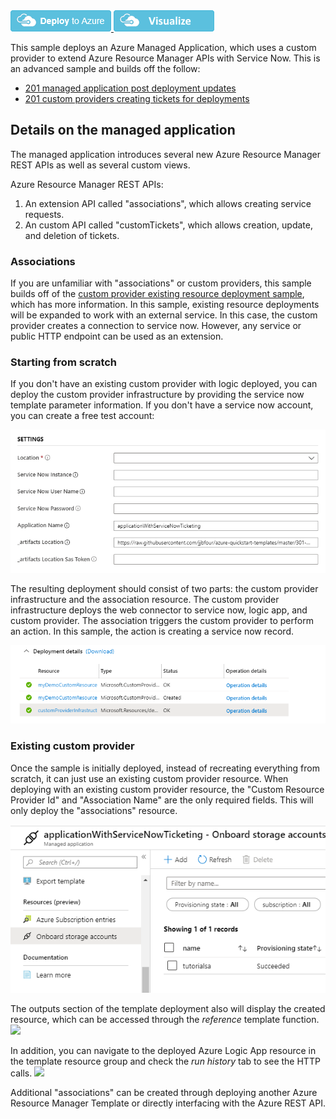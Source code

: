 <a href="https://portal.azure.com/#create/Microsoft.Template/uri/https%3A%2F%2Fraw.githubusercontent.com%2Fjjbfour%2Fazure-quickstart-templates%2Fswagger%2F301-managed-application-servicenow-tickets%2Fazuredeploy.json" target="_blank">
    <img src="https://raw.githubusercontent.com/Azure/azure-quickstart-templates/master/1-CONTRIBUTION-GUIDE/images/deploytoazure.png"/>
</a>
<a href="http://armviz.io/#/?load=https%3A%2F%2Fraw.githubusercontent.com%2Fjjbfour%2Fazure-quickstart-templates%2Fswagger%2F301-managed-application-servicenow-tickets%2Fazuredeploy.json" target="_blank">
    <img src="https://raw.githubusercontent.com/Azure/azure-quickstart-templates/master/1-CONTRIBUTION-GUIDE/images/visualizebutton.png"/>
</a>

This sample deploys an Azure Managed Application, which uses a custom provider to extend Azure Resource Manager APIs with Service Now. This is an advanced sample and builds off the follow:

* [201 managed application post deployment updates](../201-managed-application-post-deployment-updates/README.md)
* [201 custom providers creating tickets for deployments](../201-custom-rp-create-ticket-for-deployment/README.md)

## Details on the managed application

The managed application introduces several new Azure Resource Manager REST APIs as well as several custom views.

Azure Resource Manager REST APIs:

1) An extension API called "associations", which allows creating service requests.
2) An custom API called "customTickets", which allows creation, update, and deletion of tickets.

### Associations

If you are unfamiliar with "associations" or custom providers, this sample builds off of the [custom provider existing resource deployment sample](../101-custom-rp-existing-resource-deployments\README.md), which has more information. In this sample, existing resource deployments will be expanded to work with an external service. In this case, the custom provider creates a connection to service now. However, any service or public HTTP endpoint can be used as an extension.

### Starting from scratch

If you don't have an existing custom provider with logic deployed, you can deploy the custom provider infrastructure by providing the service now template parameter information. If you don't have a service now account, you can create a free test account:

![](images/customprovidertemplateparameters.PNG)

The resulting deployment should consist of two parts: the custom provider infrastructure and the association resource. The custom provider infrastructure deploys the web connector to service now, logic app, and custom provider. The association triggers the custom provider to perform an action. In this sample, the action is creating a service now record.

![](images/createdcustomprovider.PNG)

### Existing custom provider

Once the sample is initially deployed, instead of recreating everything from scratch, it can just use an existing custom provider resource. When deploying with an existing custom provider resource, the "Custom Resource Provider Id" and "Association Name" are the only required fields. This will only deploy the "associations" resource.

![](images/createdassociationresource.PNG)

The outputs section of the template deployment also will display the created resource, which can be accessed through the *reference* template function.
![](images/customresourcetemplateoutput.png)

In addition, you can navigate to the deployed Azure Logic App resource in the template resource group and check the *run history* tab to see the HTTP calls.
![](images/logicapprun.png)

Additional "associations" can be created through deploying another Azure Resource Manager Template or directly interfacing with the Azure REST API.